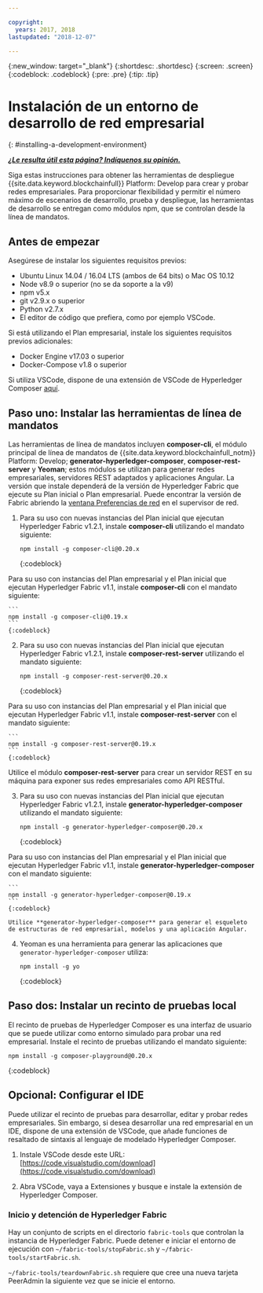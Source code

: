 ```yaml
---

copyright:
  years: 2017, 2018
lastupdated: "2018-12-07"

---
```


{:new_window: target="_blank"}
{:shortdesc: .shortdesc}
{:screen: .screen}
{:codeblock: .codeblock}
{:pre: .pre}
{:tip: .tip}

# Instalación de un entorno de desarrollo de red empresarial
{: #installing-a-development-environment}


***[¿Le resulta útil esta página? Indíquenos su opinión.](https://www.surveygizmo.com/s3/4501493/IBM-Blockchain-Documentation)***


Siga estas instrucciones para obtener las herramientas de despliegue {{site.data.keyword.blockchainfull}} Platform: Develop para crear y probar redes empresariales. Para proporcionar flexibilidad y permitir el número máximo de escenarios de desarrollo, prueba y despliegue, las herramientas de desarrollo se entregan como módulos npm, que se controlan desde la línea de mandatos.

## Antes de empezar

Asegúrese de instalar los siguientes requisitos previos:

- Ubuntu Linux 14.04 / 16.04 LTS (ambos de 64 bits) o Mac OS 10.12
- Node v8.9 o superior (no se da soporte a la v9)
- npm v5.x
- git v2.9.x o superior
- Python v2.7.x
- El editor de código que prefiera, como por ejemplo VSCode.

Si está utilizando el Plan empresarial, instale los siguientes requisitos previos adicionales:

- Docker Engine v17.03 o superior
- Docker-Compose v1.8 o superior

Si utiliza VSCode, dispone de una extensión de VSCode de Hyperledger Composer [aquí](https://marketplace.visualstudio.com/items?itemName=HyperledgerComposer.composer-support-client).

## Paso uno: Instalar las herramientas de línea de mandatos

Las herramientas de línea de mandatos incluyen **composer-cli**, el módulo principal de línea de mandatos de {{site.data.keyword.blockchainfull_notm}} Platform: Develop; **generator-hyperledger-composer**, **composer-rest-server** y **Yeoman**; estos módulos se utilizan para generar redes empresariales, servidores REST adaptados y aplicaciones Angular. La versión que instale dependerá de la versión de Hyperledger Fabric que ejecute su Plan inicial o Plan empresarial. Puede encontrar la versión de Fabric abriendo la [ventana Preferencias de red](../v10_dashboard.html#network-preferences) en el supervisor de red.

1. Para su uso con nuevas instancias del Plan inicial que ejecutan Hyperledger Fabric v1.2.1, instale
**composer-cli** utilizando el mandato siguiente:

    ```
    npm install -g composer-cli@0.20.x
    ```
    {:codeblock}

  Para su uso con instancias del Plan empresarial y el Plan inicial que ejecutan Hyperledger Fabric v1.1, instale **composer-cli** con el mandato siguiente:

    ```
    npm install -g composer-cli@0.19.x
    ```
    {:codeblock}

2. Para su uso con nuevas instancias del Plan inicial que ejecutan Hyperledger Fabric v1.2.1, instale
**composer-rest-server** utilizando el mandato siguiente:

    ```
    npm install -g composer-rest-server@0.20.x
    ```
    {:codeblock}

  Para su uso con instancias del Plan empresarial y el Plan inicial que ejecutan Hyperledger Fabric v1.1, instale **composer-rest-server** con el mandato siguiente:

    ```
    npm install -g composer-rest-server@0.19.x
    ```
    {:codeblock}

 Utilice el módulo **composer-rest-server** para crear un servidor REST en su máquina para exponer sus redes empresariales como API RESTful.

3. Para su uso con nuevas instancias del Plan inicial que ejecutan Hyperledger Fabric v1.2.1, instale
**generator-hyperledger-composer** utilizando el mandato siguiente:

    ```
    npm install -g generator-hyperledger-composer@0.20.x
    ```
    {:codeblock}

  Para su uso con instancias del Plan empresarial y el Plan inicial que ejecutan Hyperledger Fabric v1.1, instale **generator-hyperledger-composer** con el mandato siguiente:

    ```
    npm install -g generator-hyperledger-composer@0.19.x
    ```
    {:codeblock}

    Utilice **generator-hyperledger-composer** para generar el esqueleto de estructuras de red empresarial, modelos y una aplicación Angular.

4. Yeoman es una herramienta para generar las aplicaciones que `generator-hyperledger-composer` utiliza:

    ```
    npm install -g yo
    ```
    {:codeblock}

## Paso dos: Instalar un recinto de pruebas local

El recinto de pruebas de Hyperledger Composer es una interfaz de usuario que se puede utilizar como entorno simulado para probar una red empresarial. Instale el recinto de pruebas utilizando el mandato siguiente:

```
npm install -g composer-playground@0.20.x
```
{:codeblock}


## Opcional: Configurar el IDE

Puede utilizar el recinto de pruebas para desarrollar, editar y probar redes empresariales. Sin embargo, si desea desarrollar una red empresarial en un IDE, dispone de una extensión de VSCode, que añade funciones de resaltado de sintaxis al lenguaje de modelado Hyperledger Composer.

1. Instale VSCode desde este URL: [https://code.visualstudio.com/download](https://code.visualstudio.com/download)

2. Abra VSCode, vaya a Extensiones y busque e instale la extensión de Hyperledger Composer.


### Inicio y detención de Hyperledger Fabric

Hay un conjunto de scripts en el directorio `fabric-tools` que controlan la instancia de Hyperledger Fabric. Puede detener e iniciar el entorno de ejecución con `~/fabric-tools/stopFabric.sh` y `~/fabric-tools/startFabric.sh`.

`~/fabric-tools/teardownFabric.sh` requiere que cree una nueva tarjeta PeerAdmin la siguiente vez que se inicie el entorno.

